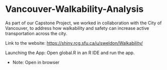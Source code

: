 # Vancouver-Walkability-Analysis

As part of our Capstone Project, we worked in collaboration with the City of Vancouver, to address how walkability and safety can increase active transportation across the city. 


Link to the website: 
https://shiny.rcg.sfu.ca/u/sweldon/Walkability/

Launching the App:
Open global.R in an R IDE and run the app. 
* Note: Open in browser 
